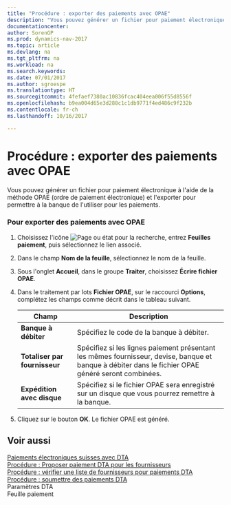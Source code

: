 ```yaml
---
title: "Procédure : exporter des paiements avec OPAE"
description: "Vous pouvez générer un fichier pour paiement électronique à l'aide de la méthode OPAE (ordre de paiement électronique) et l'exporter pour permettre à la banque de l'utiliser pour les paiements."
documentationcenter: 
author: SorenGP
ms.prod: dynamics-nav-2017
ms.topic: article
ms.devlang: na
ms.tgt_pltfrm: na
ms.workload: na
ms.search.keywords: 
ms.date: 07/01/2017
ms.author: sgroespe
ms.translationtype: HT
ms.sourcegitcommit: 4fefaef7380ac10836fcac404eea006f55d8556f
ms.openlocfilehash: b9ea004d65e3d288c1c1db9771f4ed486c9f232b
ms.contentlocale: fr-ch
ms.lasthandoff: 10/16/2017

---
```

# <a name="how-to-export-payments-using-ezag"></a>Procédure : exporter des paiements avec OPAE
Vous pouvez générer un fichier pour paiement électronique à l'aide de la méthode OPAE (ordre de paiement électronique) et l'exporter pour permettre à la banque de l'utiliser pour les paiements.  
  
### <a name="to-export-payments-using-ezag"></a>Pour exporter des paiements avec OPAE  
  
1.  Choisissez l'icône ![Page ou état pour la recherche](media/ui-search/search_small.png "icône Page ou état pour la recherche"), entrez **Feuilles paiement**, puis sélectionnez le lien associé.  
  
2.  Dans le champ **Nom de la feuille**, sélectionnez le nom de la feuille.  
  
3.  Sous l'onglet **Accueil**, dans le groupe **Traiter**, choisissez **Écrire fichier OPAE**.  
  
4.  Dans le traitement par lots **Fichier OPAE**, sur le raccourci **Options**, complétez les champs comme décrit dans le tableau suivant.  
  
    |Champ|Description|  
    |---------------------------------|---------------------------------------|  
    |**Banque à débiter**|Spécifiez le code de la banque à débiter.|  
    |**Totaliser par fournisseur**|Spécifiez si les lignes paiement présentant les mêmes fournisseur, devise, banque et banque à débiter dans le fichier OPAE généré seront combinées.|  
    |**Expédition avec disque**|Spécifiez si le fichier OPAE sera enregistré sur un disque que vous pourrez remettre à la banque.|  
  
5.  Cliquez sur le bouton **OK**. Le fichier OPAE est généré.  
  
## <a name="see-also"></a>Voir aussi  
 [Paiements électroniques suisses avec DTA](swiss-electronic-payments-using-dta.md)   
 [Procédure : Proposer paiement DTA pour les fournisseurs](how-to-suggest-dta-payment-for-vendors.md)   
 [Procédure : vérifier une liste de fournisseurs pour paiements DTA](how-to-verify-a-list-of-vendors-for-dta-payments.md)   
 [Procédure : soumettre des paiements DTA](how-to-submit-dta-payments.md)   
 Paramètres DTA   
 Feuille paiement
